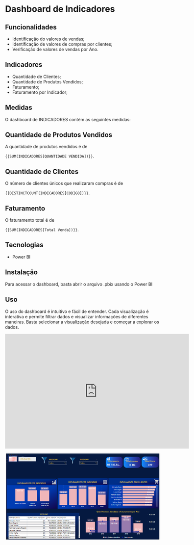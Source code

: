 # Dashboard de Indicadores

## Funcionalidades

- Identificação do valores de vendas;
- Identificação de valores de compras por clientes;
- Verificação de valores de vendas por Ano.

## Indicadores

- Quantidade de Clientes;
- Quantidade de Produtos Vendidos;
- Faturamento;
- Faturamento por Indicador;

## Medidas
O dashboard de INDICADORES contém as seguintes medidas:


## Quantidade de Produtos Vendidos

A quantidade de produtos vendidos é de

`{{SUM(INDICADORES[QUANTIDADE VENDIDA])}}`.

## Quantidade de Clientes

O número de clientes únicos que realizaram compras é de

`{{DISTINCTCOUNT(INDICADORES[CODIGO])}}`.

## Faturamento

O faturamento total  é de

`{{SUM(INDICADORES[Total Venda])}}`.

## Tecnologias

- Power BI

## Instalação

Para acessar o dashboard, basta abrir o arquivo .pbix usando o Power BI

## Uso

O uso do dashboard é intuitivo e fácil de entender. Cada visualização é interativa e permite filtrar dados e visualizar informações de diferentes maneiras. Basta selecionar a visualização desejada e começar a explorar os dados.

<iframe title="Cancelamento de Reservas em Hoteis" width="600" height="373.5" src="https://app.powerbi.com/view?r=eyJrIjoiYjZmMjJjYTgtNmU1MC00YTQ1LWE2YzAtZmNiZjgwOTFmMWRhIiwidCI6ImJkYzMxODdjLTliOWQtNDcwOC05MDYxLTcyYmZlMTZjOWI5MyJ9" frameborder="0" allowFullScreen="true"></iframe>

![teste](https://github.com/luhcrodrigues/Projetos_PowerBi/blob/main/INDICADORES/imagemdash.png)
